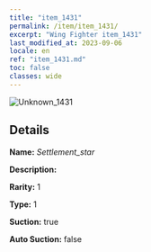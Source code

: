 ```yaml
---
title: "item_1431"
permalink: /item/item_1431/
excerpt: "Wing Fighter item_1431"
last_modified_at: 2023-09-06
locale: en
ref: "item_1431.md"
toc: false
classes: wide
---
```



 ![Unknown_1431](/images/item/Settlement_star_p.png)



## Details

 **Name:** *Settlement_star* 

 **Description:** 

 **Rarity:** 1 

 **Type:** 1 

 **Suction:** true 

 **Auto Suction:** false 


